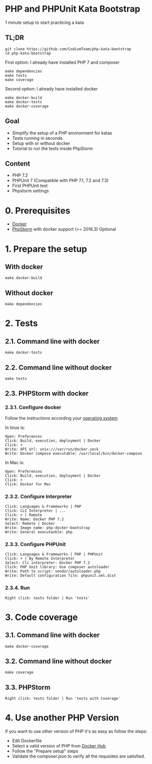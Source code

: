 # PHP and PHPUnit Kata Bootstrap
1 minute setup to start practicing a kata 
## TL;DR

    git clone https://github.com/CodiumTeam/php-kata-bootstrap
    cd php-kata-bootstrap
First option: I already have installed PHP 7 and composer

    make dependencies
    make tests
    make coverage

Second option: I already have installed docker

    make docker-build
    make docker-tests
    make docker-coverage

## Goal
- Simplify the setup of a PHP environment for katas
- Tests running in seconds
- Setup with or without docker
- Tutorial to run the tests inside PhpStorm
 
## Content
- PHP 7.2
- PHPUnit 7 (Compatible with PHP 7.1, 7.2 and 7.3)
- First PHPUnit test
- Phpstorm settings

# 0. Prerequisites
- [Docker](https://docs.docker.com/engine/installation/)
- [PhpStorm](https://www.jetbrains.com/phpstorm/download) with docker support (>= 2016.3) Optional

# 1. Prepare the setup
## With docker
    make docker-build

## Without docker

    make dependencies
    
# 2. Tests
## 2.1. Command line with docker
    make docker-tests
## 2.2. Command line without docker
    make tests
## 2.3. PHPStorm with docker
### 2.3.1. Configure docker
Follow the instructions according your [operating system](https://blog.jetbrains.com/phpstorm/2015/10/docker-support-in-phpstorm/)

In linux is:

    Open: Preferences
    Click: Build, execution, deployment | Docker
    Click: +
    Write: API Url: unix:///var/run/docker.sock
    Write: Docker compose executable: /usr/local/bin/docker-compose 

In Mac is:

    Open: Preferences
    Click: Build, execution, deployment | Docker
    Click: +
    Click: Docker for Mac
### 2.3.2. Configure Interpreter
    Click: Languages & Frameworks | PHP 
    Click: CLI Interpreter | ...
    Click: + | Remote
    Write: Name: Docker PHP 7.2
    Select: Remote | Docker
    Write: Image name: php-docker-bootstrap
    Write: General executanble: php
### 2.3.3. Configure PHPUnit
    Click: Languages & Frameworks | PHP | PHPUnit 
    Click: + | By Remote Interpreter
    Select: Cli interpreter: Docker PHP 7.2
    Click: PHP Unit library: Use composer autoloader
    Write: Path to script: vendor/autoloader.php
    Write: Default configuration file: phpunit.xml.dist
### 2.3.4. Run
    Right click: tests folder | Run 'tests'

# 3. Code coverage
## 3.1. Command line with docker
    make docker-coverage
## 3.2. Command line without docker
    make coverage
##  3.3. PHPStorm 
    Right click: tests folder | Run 'tests with Coverage'
# 4. Use another PHP Version
If you want to use other version of PHP it's as easy as follow the steps:
- Edit Dockerfile
- Select a valid version of PHP from [Docker Hub](https://hub.docker.com/_/php/)
- Follow the "Prepare setup" steps
- Validate the composer.json to verify all the requisites are satisfied.